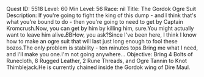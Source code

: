 Quest ID: 5518
Level: 60
Min Level: 56
Race: nil
Title: The Gordok Ogre Suit
Description: If you're going to fight the king of this dump - and I think that's what you're bound to do - then you're going to need to get by Captain Kromcrush.Now, you can get by him by killing him, sure.You might actually want to leave him alive.$B$BHow, you ask?Since I've been here, I think I know how to make an ogre suit that will last just long enough to fool these bozos.The only problem is stability - ten minutes tops.Bring me what I need, and I'll make you one.I'm not going anywhere...
Objective: Bring 4 Bolts of Runecloth, 8 Rugged Leather, 2 Rune Threads, and Ogre Tannin to Knot Thimblejack.He is currently chained inside the Gordok wing of Dire Maul.
